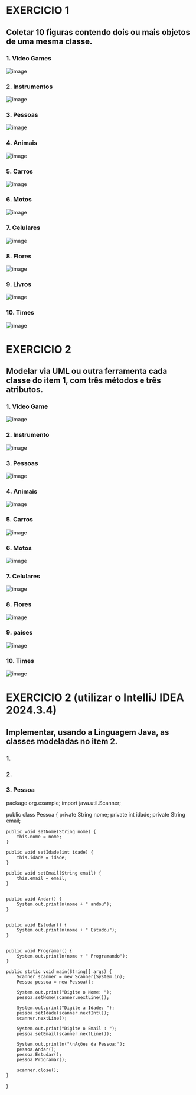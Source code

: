 # EXERCICIO 1
## Coletar 10 figuras contendo dois ou mais objetos de uma mesma classe. 
### 1. Video Games
![image](https://github.com/user-attachments/assets/f9e9caf0-62b1-4131-b6cf-39ddb8c5313e)

### 2. Instrumentos
![image](https://github.com/user-attachments/assets/78c34faa-545d-4b3b-b3ee-007b00ef2e02)


### 3. Pessoas
![image](https://github.com/user-attachments/assets/cab411fc-ac7d-4889-b63d-b48c2385f3df)

### 4. Animais
![image](https://github.com/user-attachments/assets/d7e8f539-d6f0-4900-aa91-d55b9180fb6a)

### 5. Carros
![image](https://github.com/user-attachments/assets/781b8e7b-e904-4552-9ab8-df2c5ba7940a)

### 6. Motos

![image](https://github.com/user-attachments/assets/92923174-cfee-4d0f-b12c-6ac4c45dca67)

### 7. Celulares
![image](https://github.com/user-attachments/assets/2b57e528-1d0c-4599-bd29-e34e5eec3141)

### 8. Flores

![image](https://github.com/user-attachments/assets/efff3310-2002-4b88-9278-89a71bbc3deb)

### 9. Livros

![image](https://github.com/user-attachments/assets/ed773fd0-7daf-41ed-acc7-ecd555713142)


### 10. Times

![image](https://github.com/user-attachments/assets/4c911abd-f51f-4094-a413-a9fd04a0e231)


# EXERCICIO 2 

## Modelar via UML ou outra ferramenta cada classe do item 1, com três métodos e três atributos. 

### 1. Video Game
![image](https://github.com/user-attachments/assets/d762ed4a-d211-4c93-9fee-e161196cd3c6)

### 2. Instrumento
![image](https://github.com/user-attachments/assets/dcb4a02d-15b6-4b78-bde3-ef3de50b014a)

### 3. Pessoas
![image](https://github.com/user-attachments/assets/46d5f23a-053b-4407-aa6b-048c026a09bd)

### 4. Animais
![image](https://github.com/user-attachments/assets/a5058188-2aeb-4e85-83e1-5e789602b54c)

### 5. Carros
![image](https://github.com/user-attachments/assets/163ec9d1-6cf7-4d74-8950-9308c26ea0a6)

### 6. Motos
![image](https://github.com/user-attachments/assets/a8e22bdb-e21f-424c-b248-86b4c22bebc6)

### 7. Celulares
![image](https://github.com/user-attachments/assets/cd431243-0587-4c96-9935-3120ed83267d)

### 8. Flores
![image](https://github.com/user-attachments/assets/2f814d7d-d87f-4ff3-97d0-c78fc9ebccb1)


### 9. países
![image](https://github.com/user-attachments/assets/e845e970-2b0a-4a00-9223-6ed5723fa1ab)

### 10. Times
![image](https://github.com/user-attachments/assets/8b917d57-17ba-4f17-84fd-283dc2aa2865)

# EXERCICIO 2 (utilizar o IntelliJ IDEA 2024.3.4)
## Implementar, usando a Linguagem Java, as classes modeladas no item 2.
### 1.

### 2. 

### 3. Pessoa

package org.example;
import java.util.Scanner;

public class Pessoa {
    private String nome;
    private int idade;
    private String email;

    public void setNome(String nome) {
        this.nome = nome;
    }

    public void setIdade(int idade) {
        this.idade = idade;
    }

    public void setEmail(String email) {
        this.email = email;
    }


    public void Andar() {
        System.out.println(nome + " andou");
    }


    public void Estudar() {
        System.out.println(nome + " Estudou");
    }


    public void Programar() {
        System.out.println(nome + " Programando");
    }

    public static void main(String[] args) {
        Scanner scanner = new Scanner(System.in);
        Pessoa pessoa = new Pessoa();

        System.out.print("Digite o Nome: ");
        pessoa.setNome(scanner.nextLine());

        System.out.print("Digite a Idade: ");
        pessoa.setIdade(scanner.nextInt());
        scanner.nextLine();

        System.out.print("Digite o Email : ");
        pessoa.setEmail(scanner.nextLine());

        System.out.println("\nAções da Pessoa:");
        pessoa.Andar();
        pessoa.Estudar();
        pessoa.Programar();

        scanner.close();
    }
}














